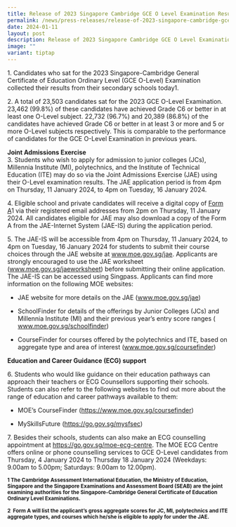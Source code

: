 ```yaml
---
title: Release of 2023 Singapore Cambridge GCE O Level Examination Results
permalink: /news/press-releases/release-of-2023-singapore-cambridge-gce-o-level-examination-results/
date: 2024-01-11
layout: post
description: Release of 2023 Singapore Cambridge GCE O Level Examination Results
image: ""
variant: tiptap
---
```

<p>1. Candidates who sat for the 2023 Singapore-Cambridge General Certificate
of Education Ordinary Level (GCE O-Level) Examination collected their results
from their secondary schools today1.</p>
<p>2. A total of 23,503 candidates sat for the 2023 GCE O-Level Examination.
23,462 (99.8%) of these candidates have achieved Grade C6 or better in
at least one O-Level subject. 22,732 (96.7%) and 20,389 (86.8%) of the
candidates have achieved Grade C6 or better in at least 3 or more and 5
or more O-Level subjects respectively. This is comparable to the performance
of candidates for the GCE O-Level Examination in previous years.</p>
<p><strong>Joint Admissions Exercise</strong>
<br>3. Students who wish to apply for admission to junior colleges (JCs),
Millennia Institute (MI), polytechnics, and the Institute of Technical
Education (ITE) may do so via the Joint Admissions Exercise (JAE) using
their O-Level examination results. The JAE application period is from 4pm
on Thursday, 11 January 2024, to 4pm on Tuesday, 16 January 2024.</p>
<p>4.&nbsp;Eligible school and private candidates will receive a digital
copy of <u>Form A</u>1 via their registered email addresses from 2pm on
Thursday, 11 January 2024. All candidates eligible for JAE may also download
a copy of the Form A from the JAE-Internet System (JAE-IS) during the application
period.</p>
<p>5. The JAE-IS will be accessible from 4pm on Thursday, 11 January 2024,
to 4pm on Tuesday, 16 January 2024 for students to submit their course
choices through the JAE website at <a href="http://www.moe.gov.sg/jae" rel="noopener noreferrer nofollow" target="_blank"><u>www.moe.gov.sg/jae</u></a>. Applicants
are strongly encouraged to use the JAE worksheet (<a href="http://www.moe.gov.sg/jae" rel="noopener noreferrer nofollow" target="_blank"><u>www.moe.gov.sg/jaeworksheet</u></a>)
before submitting their online application. The JAE-IS can be accessed
using Singpass. Applicants can find more information on the following MOE
websites:&nbsp;</p>
<ul data-tight="true" class="tight">
<li>
<p>JAE website for more details on the JAE (<a href="http://www.moe.gov.sg/jae" rel="noopener noreferrer nofollow" target="_blank"><u>www.moe.gov.sg/jae</u></a>)</p>
</li>
<li>
<p>SchoolFinder for details of the offerings by Junior Colleges (JCs) and
Millennia Institute (MI) and their previous year’s entry score ranges (
<a href="https://www.moe.gov.sg/schoolfinder" rel="noopener noreferrer nofollow" target="_blank">www.moe.gov.sg/schoolfinder</a>)</p>
</li>
<li>
<p>CourseFinder for courses offered by the polytechnics and ITE, based on
aggregate type and area of interest (<a href="http://www.moe.gov.sg/coursefinder" rel="noopener noreferrer nofollow" target="_blank">www.moe.gov.sg/coursefinder</a>)</p>
</li>
</ul>
<p><strong>Education and Career Guidance (ECG) support</strong>
</p>
<p>6.&nbsp;Students who would like guidance on their education pathways can
approach their teachers or ECG Counsellors supporting their schools. Students
can also refer to the following websites to find out more about the range
of education and career pathways available to them:</p>
<ul data-tight="true" class="tight">
<li>
<p>MOE’s CourseFinder (<a href="https://www.moe.gov.sg/coursefinder" rel="noopener noreferrer nofollow" target="_blank">https://www.moe.gov.sg/coursefinder</a>)</p>
</li>
<li>
<p>MySkillsFuture&nbsp;(<a href="https://go.gov.sg/mysfsec" rel="noopener noreferrer nofollow" target="_blank">https://go.gov.sg/mysfsec</a>)</p>
</li>
</ul>
<p>7.&nbsp;Besides their schools, students can also make an ECG counselling
appointment at&nbsp;<a href="http://www.moe.gov.sg/jae" rel="noopener noreferrer nofollow" target="_blank"><u>https://go.gov.sg/moe-ecg-centre</u></a>.
The MOE ECG Centre offers online or phone counselling services to GCE O-Level
candidates from Thursday, 4 January 2024 to Thursday 18 January 2024 (Weekdays:
9.00am to 5.00pm; Saturdays: 9.00am to 12.00pm).</p>
<p><strong><sub>1 The Cambridge Assessment International Education, the Ministry of Education, Singapore and the Singapore Examinations and Assessment Board (SEAB) are the joint examining authorities for the Singapore-Cambridge General Certificate of Education Ordinary Level Examinations.</sub></strong>
</p>
<p><strong><sub>2&nbsp;&nbsp;Form&nbsp;A will list the applicant’s gross aggregate scores for JC, MI, polytechnics and ITE aggregate types, and courses which he/she is eligible to apply for under the JAE.</sub></strong>
</p>
<p></p>
<p></p>